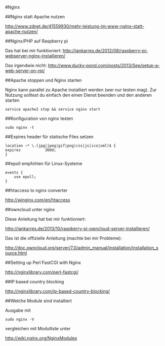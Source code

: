 #Nginx

##Nginx statt Apache nutzen

http://www.zdnet.de/41559930/mehr-leistung-im-www-nginx-statt-apache-nutzen/

##Nginx/PHP auf Raspberry pi

Das hat bei mir funktioniert:
http://jankarres.de/2012/08/raspberry-pi-webserver-nginx-installieren/

Das irgendwie nicht:
http://www.ducky-pond.com/posts/2013/Sep/setup-a-web-server-on-rpi/

##Apache stoppen und Nginx starten

Nginx kann parallel zu Apache installiert werden (wer nur testen mag).
Zur Nutzung solltest du einfach den einen Dienst beenden und den anderen starten

    service apache2 stop && service nginx start

##Konfiguration von nginx testen

    sudo nginx -t

##Expires header für statische Files setzen

    location ~* \.(jpg|jpeg|gif|png|css|js|ico|xml)$ {
    expires           360d;
    }

##epoll empfohlen für Linux-Systeme

    events {
        use epoll;
    }

##htaccess to nginx converter

http://winginx.com/en/htaccess

##owncloud unter nginx

Diese Anleitung hat bei mir funktioniert:

http://jankarres.de/2013/10/raspberry-pi-owncloud-server-installieren/

Das ist die offizielle Anleitung (machte bei mir Probleme):

http://doc.owncloud.org/server/7.0/admin_manual/installation/installation_source.html

##Setting up Perl FastCGI with Nginx

http://nginxlibrary.com/perl-fastcgi/

##IP based country blocking

http://nginxlibrary.com/ip-based-country-blocking/

##Welche Module sind installiert

Ausgabe mit

    sudo nginx -V

vergleichen mit Modulliste unter

http://wiki.nginx.org/NginxModules
